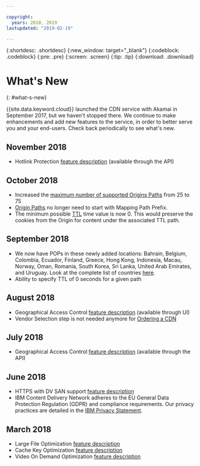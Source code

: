 ```yaml
---

copyright:
  years: 2018, 2019
lastupdated: "2019-02-19"

---
```


{:shortdesc: .shortdesc}
{:new_window: target="_blank"}
{:codeblock: .codeblock}
{:pre: .pre}
{:screen: .screen}
{:tip: .tip}
{:download: .download}

# What's New
{: #what-s-new}

{{site.data.keyword.cloud}} launched the CDN service with Akamai in September 2017, but we haven't stopped there. We continue to make enhancements and add new features to the service, in order to better serve you and your end-users. Check back periodically to see what's new.

## November 2018

  * Hotlink Protection [feature description](/docs/infrastructure/CDN/feature-descriptions.html#hotlink-protection) (available through the API)
  
## October 2018

  * Increased the [maximum number of supported Origins Paths](/docs/infrastructure/CDN/known-limitations.html#known-limitations) from 25 to 75
  * [Origin Paths](/docs/infrastructure/CDN/how-to.html#adding-origin-path-details) no longer need to start with Mapping Path Prefix.
  * The minimum possible [TTL](/docs/infrastructure/CDN/how-to.html#setting-content-caching-time-using-time-to-live-) time value is now 0. This would preserve the cookies from the Origin for content under the associated TTL path.

## September 2018

  * We now have POPs in these newly added locations: Bahrain, Belgium, Colombia, Ecuador, Finland, Greece, Hong Kong, Indonesia, Macau, Norway, Oman, Romania, South Korea, Sri Lanka, United Arab Emirates, and Uruguay. Look at the complete list of countries [here](/docs/infrastructure/CDN/edge-servers.html#list-of-edge-servers).
  * Ability to specify TTL of 0 seconds for a given path

## August 2018

  * Geographical Access Control [feature description](/docs/infrastructure/CDN/feature-descriptions.html#geographical-access-control) (available through UI)
  * Vendor Selection step is not needed anymore for [Ordering a CDN](/docs/infrastructure/CDN/how-to-order.html#order-a-new-cdn-)

## July 2018

  * Geographical Access Control [feature description](/docs/infrastructure/CDN/feature-descriptions.html#geographical-access-control) (available through the API)

## June 2018

* HTTPS with DV SAN support [feature description](/docs/infrastructure/CDN/feature-descriptions.html#https-protocol-support)
* IBM Content Delivery Network adheres to the EU General Data Protection Regulation (GDPR) and compliance requirements. Our privacy practices are detailed in the [IBM Privacy Statement](https://www.ibm.com/privacy/us/en/).

## March 2018

  * Large File Optimization [feature description](/docs/infrastructure/CDN/feature-descriptions.html#large-file-optimization)
  * Cache Key Optimization [feature description](/docs/infrastructure/CDN/feature-descriptions.html#cache-key-optimization)
  * Video On Demand Optimization [feature description](/docs/infrastructure/CDN/feature-descriptions.html#video-on-demand)
